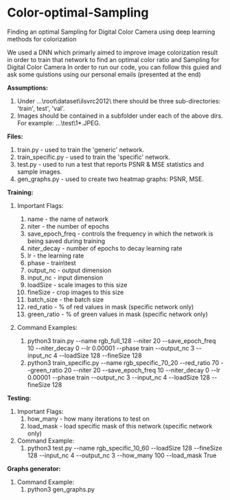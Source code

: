 # Color-optimal-Sampling
Finding an optimal Sampling for Digital Color Camera using deep learning methods for colorization

We used a DNN which primarly aimed to improve image colorization result in order to train that network to find an optimal color ratio and Sampling for Digital Color Camera
In order to run our code, you can follow this guied and ask some quistions using our personal emails (presented at the end)

<b>Assumptions:</b>

1. Under ...\root\dataset\ilsvrc2012\ there should be three sub-directories: 'train', test', 'val'.
2. Images should be contained in a subfolder under each of the above dirs. For example: ...\test\1\*.JPEG.


<b>Files:</b>

1. train.py - used to train the 'generic' network.
2. train_specific.py - used to train the 'specific' network.
3. test.py - used to run a test that reports PSNR & MSE statistics and sample images.
4. gen_graphs.py - used to create two heatmap graphs: PSNR, MSE.


<b>Training:</b>
1. Important Flags:
	1.	name			- the name of network
	2.	niter			- the number of epochs
	3.	save_epoch_freq	- controls the frequency in which the network is being saved during training
	4.	niter_decay		- number of epochs to decay learning rate
	5.	lr				- the learning rate
	6.	phase			- train\test
	7.	output_nc		- output dimension
	8.	input_nc		- input dimension
	9.	loadSize		- scale images to this size
	10.	fineSize		- crop images to this size
	11. batch_size		- the batch size
	12.	red_ratio		- % of red values in mask (specific network only)
	13.	green_ratio		- % of green values in mask (specific network only)
	
2. Command Examples:
	1. python3 train.py --name rgb_full_128 --niter 20 --save_epoch_freq 10 --niter_decay 0 --lr 0.00001 --phase train --output_nc 3 --input_nc 4 --loadSize 128 --fineSize 128
	2. python3 train_specific.py --name rgb_specific_70_20 --red_ratio 70 --green_ratio 20 --niter 20 --save_epoch_freq 10 --niter_decay 0 --lr 0.00001 --phase train --output_nc 3 --input_nc 4 --loadSize 128 --fineSize 128
	
	
<b>Testing:</b>
1. Important Flags:
	1. how_many	- how many iterations to test on
	2. load_mask	- load specific mask of this network (specific network only)
2. Command Example:
	1. python3 test.py --name rgb_specific_10_60 --loadSize 128 --fineSize 128 --input_nc 4 --output_nc 3 --how_many 100 --load_mask True

<b>Graphs generator:</b>
1. Command Example:
	1. python3 gen_graphs.py

